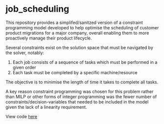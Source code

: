 # job_scheduling

This repository provides a simplifed/sanitzed version of a constraint programming model developed to help optimise the scheduling of customer product migrations for a major company, overall enabling them to more proactively manage their product lifecycle.

Several constraints exist on the solution space that must be navigated by the solver, notably:

1) Each job consists of a sequence of tasks which must be performed in a given order
2) Each task must be completed by a specific machine/resource

The objective is to minimise the length of time it takes to complete all tasks.

A key reason constraint programming was chosen for this problem rather than MILP or other forms of integer programming was the fewer number of constraints/decision-variables that needed to be included in the model given the lack of a linearity requirement.

View code <a href="https://github.com/mcconvillec/job_scheduling/blob/main/job_scheduling.ipynb">here</a>
